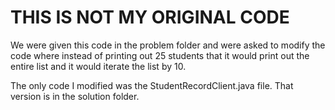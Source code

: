# THIS IS NOT MY ORIGINAL CODE
We were given this code in the problem folder and were asked to modify the code where instead of printing out 25 students that it would print out the entire list and it would iterate the list by 10.

The only code I modified was the StudentRecordClient.java file. That version is in the solution folder.
